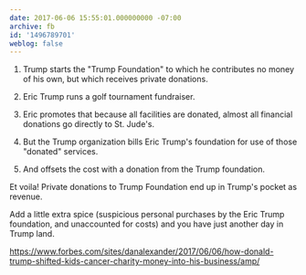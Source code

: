```yaml
---
date: 2017-06-06 15:55:01.000000000 -07:00
archive: fb
id: '1496789701'
weblog: false
---
```


1. Trump starts the "Trump Foundation" to which he contributes no money of his own, but which receives private donations.

2. Eric Trump runs a golf tournament fundraiser. 

3. Eric promotes that because all facilities are donated, almost all financial donations go directly to St. Jude's.

4. But the Trump organization bills Eric Trump's foundation for use of those "donated" services.

5. And offsets the cost with a donation from the Trump foundation.

Et voila! Private donations to Trump Foundation end up in Trump's pocket as revenue.

Add a little extra spice (suspicious personal purchases by the Eric Trump foundation, and unaccounted for costs) and you have just another day in Trump land.

https://www.forbes.com/sites/danalexander/2017/06/06/how-donald-trump-shifted-kids-cancer-charity-money-into-his-business/amp/
